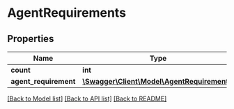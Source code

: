 # AgentRequirements

## Properties
Name | Type | Description | Notes
------------ | ------------- | ------------- | -------------
**count** | **int** |  | [optional] 
**agent_requirement** | [**\Swagger\Client\Model\AgentRequirement[]**](AgentRequirement.md) |  | [optional] 

[[Back to Model list]](../README.md#documentation-for-models) [[Back to API list]](../README.md#documentation-for-api-endpoints) [[Back to README]](../README.md)


